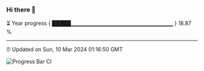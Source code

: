 ### Hi there 👋

⏳ Year progress { █████▁▁▁▁▁▁▁▁▁▁▁▁▁▁▁▁▁▁▁▁▁▁▁▁▁ } 18.87 %

---

⏰ Updated on Sun, 10 Mar 2024 01:16:50 GMT

![Progress Bar CI](https://github.com/ZhaoGui/ZhaoGui/workflows/Progress%20Bar%20CI/badge.svg)
